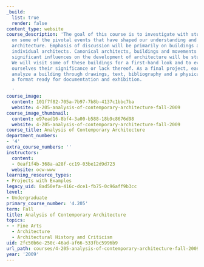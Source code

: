 ```yaml
---
_build:
  list: true
  render: false
content_type: website
course_description: 'The goal of this course is to investigate with students backgrounds
  on some of the pivotal events that have shaped our understanding and approach to
  architecture. Emphasis of discussion will be primarily on buildings and works of
  individual architects. Canonical architects, buildings and movements that have exerted
  significant influences on the development of architecture will be studied in detail.
  We will visit some of these buildings for a first-hand look and to evaluate for
  ourselves their significance or lack thereof. As a final project, each student will
  analyze a building through drawings, text, bibliography and a physical model in
  a format ready for documentation and exhibition.

  '
course_image:
  content: 101f7f82-705a-7b97-7b8b-4137c1bbc7ba
  website: 4-205-analysis-of-contemporary-architecture-fall-2009
course_image_thumbnail:
  content: e97ead16-8bf4-3a00-b588-18b9c8676d98
  website: 4-205-analysis-of-contemporary-architecture-fall-2009
course_title: Analysis of Contemporary Architecture
department_numbers:
- '4'
extra_course_numbers: ''
instructors:
  content:
  - 0eaf1f4b-368a-a28f-cc19-03be12d9d723
  website: ocw-www
learning_resource_types:
- Projects with Examples
legacy_uid: 8ad50efa-416c-dce1-fb75-0c96aff9b3cc
level:
- Undergraduate
primary_course_number: '4.205'
term: Fall
title: Analysis of Contemporary Architecture
topics:
- - Fine Arts
  - Architecture
  - Architectural History and Criticism
uid: 2fc50b6e-250c-46ad-af66-533fbc5996b9
url_path: courses/4-205-analysis-of-contemporary-architecture-fall-2009
year: '2009'
---
```

